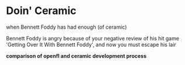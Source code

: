 # Doin' Ceramic
when Bennett Foddy has had enough (of ceramic)


Bennett Foddy is angry because of your negative review of his hit game 'Getting Over It With Bennett Foddy', and now you must escape his lair


**comparison of openfl and ceramic development process**
